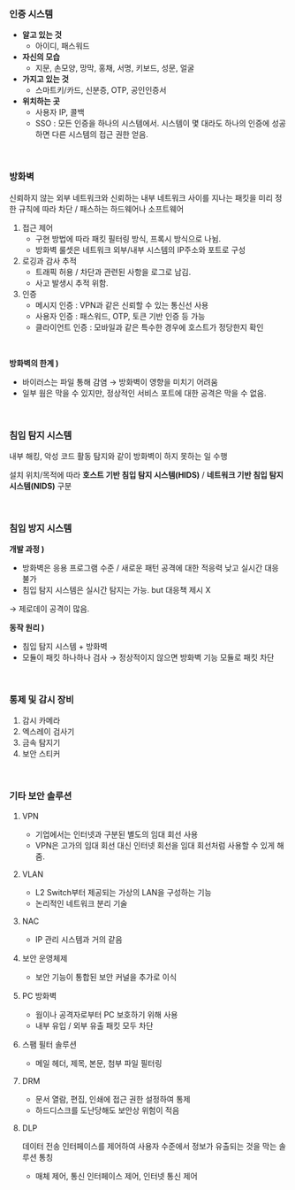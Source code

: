 ### 인증 시스템

- **알고 있는 것**
    - 아이디, 패스워드
- **자신의 모습**
    - 지문, 손모양, 망막, 홍채, 서명, 키보드, 성문, 얼굴
- **가지고 있는 것**
    - 스마트키/카드, 신분증, OTP, 공인인증서
- **위치하는 곳**
    - 사용자 IP, 콜백
    - SSO : 모든 인증을 하나의 시스템에서. 시스템이 몇 대라도 하나의 인증에 성공하면 다른 시스템의 접근 권한 얻음.

<br/>

### 방화벽

신뢰하지 않는 외부 네트워크와 신뢰하는 내부 네트워크 사이를 지나는 패킷을 미리 정한 규칙에 따라 차단 / 패스하는 하드웨어나 소프트웨어

1. 접근 제어
    - 구현 방법에 따라 패킷 필터링 방식, 프록시 방식으로 나뉨.
    - 방화벽 룰셋은 네트워크 외부/내부 시스템의 IP주소와 포트로 구성
2. 로깅과 감사 추적
    - 트래픽 허용 / 차단과 관련된 사항을 로그로 남김.
    - 사고 발생시 추적 위함.
3. 인증
    - 메시지 인증 : VPN과 같은 신뢰할 수 있는 통신선 사용
    - 사용자 인증 : 패스워드, OTP, 토큰 기반 인증 등 가능
    - 클라이언트 인증 : 모바일과 같은 특수한 경우에 호스트가 정당한지 확인

<br/>

**방화벽의 한계 )**

- 바이러스는 파일 통해 감염 → 방화벽이 영향을 미치기 어려움
- 일부 웜은 막을 수 있지만, 정상적인 서비스 포트에 대한 공격은 막을 수 없음.

<br/>

### 침입 탐지 시스템

내부 해킹, 악성 코드 활동 탐지와 같이 방화벽이 하지 못하는 일 수행

설치 위치/목적에 따라 **호스트 기반 침입 탐지 시스템(HIDS)** / **네트워크 기반 침입 탐지 시스템(NIDS)** 구분

<br/>

### 침입 방지 시스템

**개발 과정 )**

- 방화벽은 응용 프로그램 수준 / 새로운 패턴 공격에 대한 적응력 낮고 실시간 대응 불가
- 침입 탐지 시스템은 실시간 탐지는 가능. but 대응책 제시 X

→ 제로데이 공격이 많음.

**동작 원리 )**

- 침입 탐지 시스템 + 방화벽
- 모듈이 패킷 하나하나 검사 → 정상적이지 않으면 방화벽 기능 모듈로 패킷 차단

<br/>

### 통제 및 감시 장비

1. 감시 카메라
2. 엑스레이 검사기
3. 금속 탐지기
4. 보안 스티커

<br/>

### 기타 보안 솔루션

1. VPN
    - 기업에서는 인터넷과 구분된 별도의 임대 회선 사용
    - VPN은 고가의 임대 회선 대신 인터넷 회선을 임대 회선처럼 사용할 수 있게 해 줌.
2. VLAN
    - L2 Switch부터 제공되는 가상의 LAN을 구성하는 기능
    - 논리적인 네트워크 분리 기술
3. NAC
    - IP 관리 시스템과 거의 같음
4. 보안 운영체제
    - 보안 기능이 통합된 보안 커널을 추가로 이식
5. PC 방화벽
    - 웜이나 공격자로부터 PC 보호하기 위해 사용
    - 내부 유입 / 외부 유출 패킷 모두 차단
6. 스팸 필터 솔루션
    - 메일 헤더, 제목, 본문, 첨부 파일 필터링
7. DRM
    - 문서 열람, 편집, 인쇄에 접근 권한 설정하여 통제
    - 하드디스크를 도난당해도 보안상 위험이 적음
8. DLP
    
    데이터 전송 인터페이스를 제어하여 사용자 수준에서 정보가 유출되는 것을 막는 솔루션 통칭
    
    - 매체 제어, 통신 인터페이스 제어, 인터넷 통신 제어
